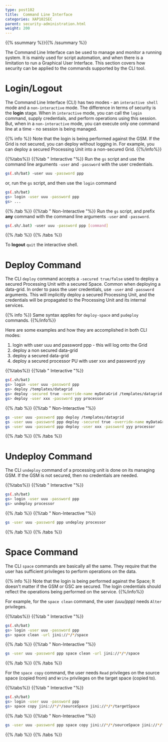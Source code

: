 ```yaml
---
type: post102
title:  Command Line Interface
categories: XAP102SEC
parent: security-administration.html
weight: 200
---
```



{{% ssummary %}}{{% /ssummary %}}



The Command Line Interface can be used to manage and monitor a running system. It is mainly used for script automation, and when there is a limitation to run a Graphical User Interface. This section covers how security can be applied to the commands supported by the CLI tool.

# Login/Logout

The Command Line Interface (CLI) has two modes - an `interactive shell` mode and a `non-interactive` mode. The difference in terms of security is the **login** stage. When in `interactive` mode, you can call the `login` command, supply credentials, and perform operations using this session. But, when in a `non-interactive` mode, you can execute only one command line at a time - no session is being managed.

{{% info %}}
Note that the login is being performed against the GSM. If the Grid is not secured, you can deploy without logging in. For example, you can deploy a secured Processing Unit into a non-secured Grid.
{{%/info%}}

{{%tabs%}}
{{%tab "   Interactive "%}}
Run the `gs` script and use the command line arguments `-user` and `-password` with the user credentials.


```bash
gs(.sh/bat) -user uuu -password ppp
```

or, run the `gs` script, and then use the `login` command


```bash
gs(.sh/bat)
gs> login -user uuu -password ppp
gs> ...
```

{{% /tab %}}
{{%tab "   Non-Interactive "%}}
Run the `gs` script, and prefix **any** command with the command line arguments `-user` and `-password`.


```bash
gs(.sh/.bat) -user uuu -password ppp [command]
```

{{% /tab %}}
{{% /tabs %}}

To **logout** `quit` the interactive shell.

# Deploy Command

The CLI `deploy` command accepts a `-secured true/false` used to deploy a secured Processing Unit with a secured Space. Common when deploying a data-grid.
In order to pass the user credentials, use `-user` and `-password` arguments. This will implicitly deploy a secured Processing Unit, and the credentials will be propagated to the Processing Unit and its internal services.

{{% info %}}
Same syntax applies for  `deploy-space` and `pudeploy` commands.
{{%/info%}}

Here are some examples and how they are accomplished in both CLI modes:

1. login with user uuu and password ppp - this will log onto the Grid
1. deploy a non secured data-grid
1. deploy a secured data-grid
1. deploy a secured processor PU with user xxx and password yyy

{{%tabs%}}
{{%tab "   Interactive "%}}


```bash
gs(.sh/bat)
gs> login -user uuu -password ppp
gs> deploy /templates/datagrid
gs> deploy -secured true -override-name myDataGrid /templates/datagrid
gs> deploy -user xxx -password yyy processor
```

{{% /tab %}}
{{%tab "   Non-Interactive "%}}


```bash
gs -user uuu -password ppp deploy /templates/datagrid
gs -user uuu -password ppp deploy -secured true -override-name myDataGrid /templates/datagrid
gs -user uuu -password ppp deploy -user xxx -password yyy processor
```

{{% /tab %}}
{{% /tabs %}}

# Undeploy Command

The CLI `undeploy` command of a processing unit is done on its managing GSM. If the GSM is not secured, then no credentials are needed.

{{%tabs%}}
{{%tab "   Interactive "%}}


```bash
gs(.sh/bat)
gs> login -user uuu -password ppp
gs> undeploy processor
```

{{% /tab %}}
{{%tab "   Non-Interactive "%}}


```bash
gs -user uuu -password ppp undeploy processor
```

{{% /tab %}}
{{% /tabs %}}

# Space Command

The CLI `space` commands are basically all the same. They require that the user has sufficient privileges to perform operations on the data.

{{% info %}}
Note that the login is being performed against the Space; It doesn't matter if the GSM or GSC are secured. The login credentials should reflect the operations being performed on the service.
{{%/info%}}

For example, for the `space clean` command, the user _(uuu/ppp)_ needs  `Alter` privileges.

{{%tabs%}}
{{%tab "   Interactive "%}}


```bash
gs(.sh/bat)
gs> login -user uuu -password ppp
gs> space clean -url jini://*/*/space
```

{{% /tab %}}
{{%tab "   Non-Interactive "%}}


```bash
gs -user uuu -password ppp space clean -url jini://*/*/space
```

{{% /tab %}}
{{% /tabs %}}

For the `space copy` command, the user needs `Read` privileges on the source space (copied from) and  `Write` privileges on the target space (copied to).

{{%tabs%}}
{{%tab "   Interactive "%}}


```bash
gs(.sh/bat)
gs> login -user uuu -password ppp
gs> space copy jini://*/*/sourceSpace jini://*/*/targetSpace
```

{{% /tab %}}
{{%tab "   Non-Interactive "%}}


```bash
gs -user uuu -password ppp space copy jini://*/*/sourceSpace jini://*/*/targetSpace
```

{{% /tab %}}
{{% /tabs %}}

